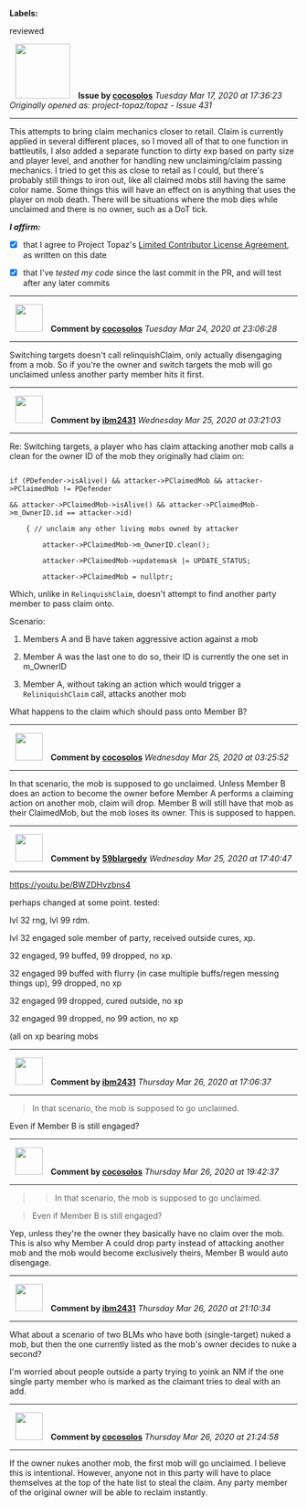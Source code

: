 **Labels:**

reviewed



<a href="https://github.com/cocosolos"><img src="https://avatars2.githubusercontent.com/u/2593549?v=4" width="96" height="96" hspace="10"></img></a> **Issue by [cocosolos](https://github.com/cocosolos)**
_Tuesday Mar 17, 2020 at 17:36:23_
_Originally opened as: project-topaz/topaz - Issue 431_

----

This attempts to bring claim mechanics closer to retail. Claim is currently applied in several different places, so I moved all of that to one function in battleutils, I also added a separate function to dirty exp based on party size and player level, and another for handling new unclaiming/claim passing mechanics. I tried to get this as close to retail as I could, but there's probably still things to iron out, like all claimed mobs still having the same color name. Some things this will have an effect on is anything that uses the player on mob death. There will be situations where the mob dies while unclaimed and there is no owner, such as a DoT tick.

<!-- place 'x' mark between square [] brackets to affirm: -->
**_I affirm:_**
- [x] that I agree to Project Topaz's [Limited Contributor License Agreement](https://github.com/project-topaz/topaz/blob/master/CONTRIBUTOR_AGREEMENT.md), as written on this date
- [x] that I've _tested my code_ since the last commit in the PR, and will test after any later commits




----
<a href="https://github.com/cocosolos"><img src="https://avatars2.githubusercontent.com/u/2593549?v=4" width="48" height="48" hspace="10"></img></a> **Comment by [cocosolos](https://github.com/cocosolos)**
_Tuesday Mar 24, 2020 at 23:06:28_

----

Switching targets doesn't call relinquishClaim, only actually disengaging from a mob. So if you're the owner and switch targets the mob will go unclaimed unless another party member hits it first. 


----
<a href="https://github.com/ibm2431"><img src="https://avatars3.githubusercontent.com/u/13112942?v=4" width="48" height="48" hspace="10"></img></a> **Comment by [ibm2431](https://github.com/ibm2431)**
_Wednesday Mar 25, 2020 at 03:21:03_

----

Re: Switching targets, a player who has claim attacking another mob calls a clean for the owner ID of the mob they originally had claim on:
```
if (PDefender->isAlive() && attacker->PClaimedMob && attacker->PClaimedMob != PDefender
&& attacker->PClaimedMob->isAlive() && attacker->PClaimedMob->m_OwnerID.id == attacker->id)
    { // unclaim any other living mobs owned by attacker
        attacker->PClaimedMob->m_OwnerID.clean();
        attacker->PClaimedMob->updatemask |= UPDATE_STATUS;
        attacker->PClaimedMob = nullptr;
```
Which, unlike in `RelinquishClaim`, doesn't attempt to find another party member to pass claim onto.

Scenario:
1. Members A and B have taken aggressive action against a mob
2. Member A was the last one to do so, their ID is currently the one set in m_OwnerID
3. Member A, without taking an action which would trigger a `ReliniquishClaim` call, attacks another mob

What happens to the claim which should pass onto Member B?


----
<a href="https://github.com/cocosolos"><img src="https://avatars2.githubusercontent.com/u/2593549?v=4" width="48" height="48" hspace="10"></img></a> **Comment by [cocosolos](https://github.com/cocosolos)**
_Wednesday Mar 25, 2020 at 03:25:52_

----

In that scenario, the mob is supposed to go unclaimed. Unless Member B does an action to become the owner before Member A performs a claiming action on another mob, claim will drop. Member B will still have that mob as their ClaimedMob, but the mob loses its owner. This is supposed to happen.


----
<a href="https://github.com/59blargedy"><img src="https://avatars0.githubusercontent.com/u/52636208?v=4" width="48" height="48" hspace="10"></img></a> **Comment by [59blargedy](https://github.com/59blargedy)**
_Wednesday Mar 25, 2020 at 17:40:47_

----

https://youtu.be/BWZDHvzbns4
perhaps changed at some point. tested: 
lvl 32 rng, lvl 99 rdm. 
lvl 32 engaged sole member of party, received outside cures, xp.
32 engaged, 99 buffed, 99 dropped, no xp.
32 engaged 99 buffed with flurry (in case multiple buffs/regen messing things up), 99 dropped, no xp
32 engaged 99 dropped, cured outside, no xp
32 engaged 99 dropped, no 99 action, no xp
(all on xp bearing mobs


----
<a href="https://github.com/ibm2431"><img src="https://avatars3.githubusercontent.com/u/13112942?v=4" width="48" height="48" hspace="10"></img></a> **Comment by [ibm2431](https://github.com/ibm2431)**
_Thursday Mar 26, 2020 at 17:06:37_

----

> In that scenario, the mob is supposed to go unclaimed.

Even if Member B is still engaged?


----
<a href="https://github.com/cocosolos"><img src="https://avatars2.githubusercontent.com/u/2593549?v=4" width="48" height="48" hspace="10"></img></a> **Comment by [cocosolos](https://github.com/cocosolos)**
_Thursday Mar 26, 2020 at 19:42:37_

----

> > In that scenario, the mob is supposed to go unclaimed.
> 
> Even if Member B is still engaged?

Yep, unless they're the owner they basically have no claim over the mob. This is also why Member A could drop party instead of attacking another mob and the mob would become exclusively theirs, Member B would auto disengage.


----
<a href="https://github.com/ibm2431"><img src="https://avatars3.githubusercontent.com/u/13112942?v=4" width="48" height="48" hspace="10"></img></a> **Comment by [ibm2431](https://github.com/ibm2431)**
_Thursday Mar 26, 2020 at 21:10:34_

----

What about a scenario of two BLMs who have both (single-target) nuked a mob, but then the one currently listed as the mob's owner decides to nuke a second?

I'm worried about people outside a party trying to yoink an NM if the one single party member who is marked as the claimant tries to deal with an add.


----
<a href="https://github.com/cocosolos"><img src="https://avatars2.githubusercontent.com/u/2593549?v=4" width="48" height="48" hspace="10"></img></a> **Comment by [cocosolos](https://github.com/cocosolos)**
_Thursday Mar 26, 2020 at 21:24:58_

----

If the owner nukes another mob, the first mob will go unclaimed. I believe this is intentional. However, anyone not in this party will have to place themselves at the top of the hate list to steal the claim. Any party member of the original owner will be able to reclaim instantly.
